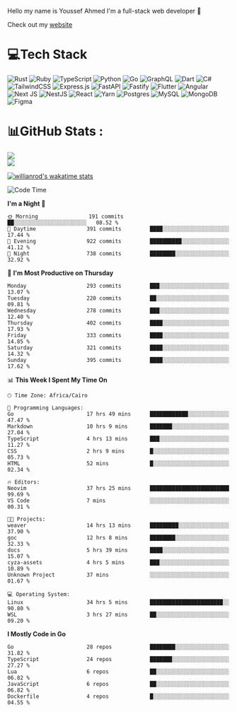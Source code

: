 Hello my name is Youssef Ahmed I'm a full-stack web developer 👋

Check out my [website](https://youssefahmed.vercel.app)
 
# 💻Tech Stack

![Rust](https://img.shields.io/badge/rust-%23000000.svg?style=for-the-badge&logo=rust&logoColor=white) ![Ruby](https://img.shields.io/badge/ruby-%23CC342D.svg?style=for-the-badge&logo=ruby&logoColor=white) ![TypeScript](https://img.shields.io/badge/typescript-%23007ACC.svg?style=for-the-badge&logo=typescript&logoColor=white) ![Python](https://img.shields.io/badge/python-3670A0?style=for-the-badge&logo=python&logoColor=ffdd54) ![Go](https://img.shields.io/badge/go-%2300ADD8.svg?style=for-the-badge&logo=go&logoColor=white) ![GraphQL](https://img.shields.io/badge/-GraphQL-E10098?style=for-the-badge&logo=graphql&logoColor=white) ![Dart](https://img.shields.io/badge/dart-%230175C2.svg?style=for-the-badge&logo=dart&logoColor=white) ![C#](https://img.shields.io/badge/c%23-%23239120.svg?style=for-the-badge&logo=c-sharp&logoColor=white) ![TailwindCSS](https://img.shields.io/badge/tailwindcss-%2338B2AC.svg?style=for-the-badge&logo=tailwind-css&logoColor=white) ![Express.js](https://img.shields.io/badge/express.js-%23404d59.svg?style=for-the-badge&logo=express&logoColor=%2361DAFB) ![FastAPI](https://img.shields.io/badge/FastAPI-005571?style=for-the-badge&logo=fastapi) ![Fastify](https://img.shields.io/badge/fastify-%23000000.svg?style=for-the-badge&logo=fastify&logoColor=white) ![Flutter](https://img.shields.io/badge/Flutter-%2302569B.svg?style=for-the-badge&logo=Flutter&logoColor=white) ![Angular](https://img.shields.io/badge/angular-%23DD0031.svg?style=for-the-badge&logo=angular&logoColor=white) ![Next JS](https://img.shields.io/badge/Next-black?style=for-the-badge&logo=next.js&logoColor=white) ![NestJS](https://img.shields.io/badge/nestjs-%23E0234E.svg?style=for-the-badge&logo=nestjs&logoColor=white) ![React](https://img.shields.io/badge/react-%2320232a.svg?style=for-the-badge&logo=react&logoColor=%2361DAFB) ![Yarn](https://img.shields.io/badge/yarn-%232C8EBB.svg?style=for-the-badge&logo=yarn&logoColor=white) ![Postgres](https://img.shields.io/badge/postgres-%23316192.svg?style=for-the-badge&logo=postgresql&logoColor=white) ![MySQL](https://img.shields.io/badge/mysql-%2300f.svg?style=for-the-badge&logo=mysql&logoColor=white) ![MongoDB](https://img.shields.io/badge/MongoDB-%234ea94b.svg?style=for-the-badge&logo=mongodb&logoColor=white)     ![Figma](https://img.shields.io/badge/figma-%23F24E1E.svg?style=for-the-badge&logo=figma&logoColor=white)

# 📊GitHub Stats :

![](https://github-readme-stats.vercel.app/api?username=joetifa2003&theme=tokyonight&hide_border=false&include_all_commits=false&count_private=false)<br/>
![](https://github-readme-streak-stats.herokuapp.com/?user=joetifa2003&theme=tokyonight&hide_border=false)<br/>

[![willianrod's wakatime stats](https://github-readme-stats.vercel.app/api/wakatime?username=joetifa2003&layout=compact)](https://github.com/anuraghazra/github-readme-stats)
<!--START_SECTION:waka-->
![Code Time](http://img.shields.io/badge/Code%20Time-3%2C848%20hrs%2018%20mins-blue)

**I'm a Night 🦉** 

```text
🌞 Morning                191 commits         ██░░░░░░░░░░░░░░░░░░░░░░░   08.52 % 
🌆 Daytime                391 commits         ████░░░░░░░░░░░░░░░░░░░░░   17.44 % 
🌃 Evening                922 commits         ██████████░░░░░░░░░░░░░░░   41.12 % 
🌙 Night                  738 commits         ████████░░░░░░░░░░░░░░░░░   32.92 % 
```
📅 **I'm Most Productive on Thursday** 

```text
Monday                   293 commits         ███░░░░░░░░░░░░░░░░░░░░░░   13.07 % 
Tuesday                  220 commits         ██░░░░░░░░░░░░░░░░░░░░░░░   09.81 % 
Wednesday                278 commits         ███░░░░░░░░░░░░░░░░░░░░░░   12.40 % 
Thursday                 402 commits         ████░░░░░░░░░░░░░░░░░░░░░   17.93 % 
Friday                   333 commits         ████░░░░░░░░░░░░░░░░░░░░░   14.85 % 
Saturday                 321 commits         ████░░░░░░░░░░░░░░░░░░░░░   14.32 % 
Sunday                   395 commits         ████░░░░░░░░░░░░░░░░░░░░░   17.62 % 
```


📊 **This Week I Spent My Time On** 

```text
🕑︎ Time Zone: Africa/Cairo

💬 Programming Languages: 
Go                       17 hrs 49 mins      ████████████░░░░░░░░░░░░░   47.47 % 
Markdown                 10 hrs 9 mins       ███████░░░░░░░░░░░░░░░░░░   27.04 % 
TypeScript               4 hrs 13 mins       ███░░░░░░░░░░░░░░░░░░░░░░   11.27 % 
CSS                      2 hrs 9 mins        █░░░░░░░░░░░░░░░░░░░░░░░░   05.73 % 
HTML                     52 mins             █░░░░░░░░░░░░░░░░░░░░░░░░   02.34 % 

🔥 Editors: 
Neovim                   37 hrs 25 mins      █████████████████████████   99.69 % 
VS Code                  7 mins              ░░░░░░░░░░░░░░░░░░░░░░░░░   00.31 % 

🐱‍💻 Projects: 
weaver                   14 hrs 13 mins      █████████░░░░░░░░░░░░░░░░   37.90 % 
goc                      12 hrs 8 mins       ████████░░░░░░░░░░░░░░░░░   32.33 % 
docs                     5 hrs 39 mins       ████░░░░░░░░░░░░░░░░░░░░░   15.07 % 
cyza-assets              4 hrs 5 mins        ███░░░░░░░░░░░░░░░░░░░░░░   10.89 % 
Unknown Project          37 mins             ░░░░░░░░░░░░░░░░░░░░░░░░░   01.67 % 

💻 Operating System: 
Linux                    34 hrs 5 mins       ███████████████████████░░   90.80 % 
WSL                      3 hrs 27 mins       ██░░░░░░░░░░░░░░░░░░░░░░░   09.20 % 
```

**I Mostly Code in Go** 

```text
Go                       28 repos            ████████░░░░░░░░░░░░░░░░░   31.82 % 
TypeScript               24 repos            ███████░░░░░░░░░░░░░░░░░░   27.27 % 
Lua                      6 repos             ██░░░░░░░░░░░░░░░░░░░░░░░   06.82 % 
JavaScript               6 repos             ██░░░░░░░░░░░░░░░░░░░░░░░   06.82 % 
Dockerfile               4 repos             █░░░░░░░░░░░░░░░░░░░░░░░░   04.55 % 
```




<!--END_SECTION:waka-->

